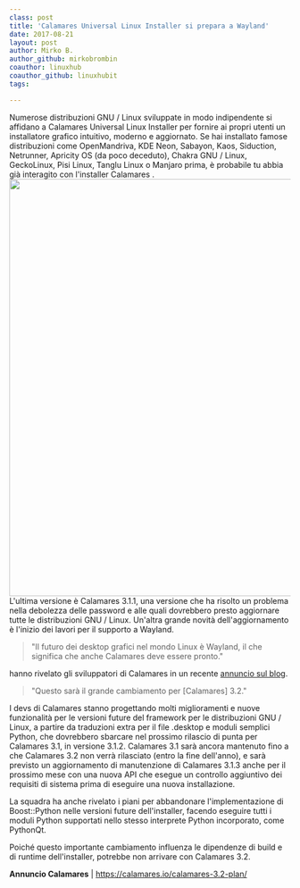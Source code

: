 ```yaml
---
class: post
title: 'Calamares Universal Linux Installer si prepara a Wayland'
date: 2017-08-21
layout: post
author: Mirko B.
author_github: mirkobrombin
coauthor: linuxhub
coauthor_github: linuxhubit
tags:

---
```

<p>Numerose distribuzioni GNU / Linux sviluppate in modo indipendente si affidano a Calamares Universal Linux Installer per fornire ai propri utenti un installatore grafico intuitivo, moderno e aggiornato. Se hai installato famose distribuzioni come OpenMandriva, KDE Neon, Sabayon, Kaos, Siduction, Netrunner, Apricity OS (da poco deceduto), Chakra GNU / Linux, GeckoLinux, Pisi Linux, Tanglu Linux o Manjaro prima, è probabile tu abbia già interagito con l'installer Calamares . <img class=" size-full wp-image-101" alt="" height="747" src="https://linuxhub.it/wordpress/wp-content/uploads/2017/08/calamares-3-0-universal-linux-installer-released-drops-support-for-kpmcore-2-512055-2.jpg" width="1186" /> L'ultima versione è Calamares 3.1.1, una versione che ha risolto un problema nella debolezza delle password e alle quali dovrebbero presto aggiornare tutte le distribuzioni GNU / Linux. Un'altra grande novità dell'aggiornamento è l'inizio dei lavori per il supporto a Wayland.</p><blockquote>"Il futuro dei desktop grafici nel mondo Linux è Wayland, il che significa che anche Calamares deve essere pronto."</blockquote><p>hanno rivelato gli sviluppatori di Calamares in un recente <a href="https://calamares.io/calamares-3.2-plan/">annuncio sul blog</a>.</p><blockquote>"Questo sarà il grande cambiamento per [Calamares] 3.2."</blockquote><p>I devs di Calamares stanno progettando molti miglioramenti e nuove funzionalità per le versioni future del framework per le distribuzioni GNU / Linux, a partire da traduzioni extra per il file .desktop e moduli semplici Python, che dovrebbero sbarcare nel prossimo rilascio di punta per Calamares 3.1, in versione 3.1.2. Calamares 3.1 sarà ancora mantenuto fino a che Calamares 3.2 non verrà rilasciato (entro la fine dell'anno), e sarà previsto un aggiornamento di manutenzione di Calamares 3.1.3 anche per il prossimo mese con una nuova API che esegue un controllo aggiuntivo dei requisiti di sistema prima di eseguire una nuova installazione.</p><p>La squadra ha anche rivelato i piani per abbandonare l'implementazione di Boost::Python nelle versioni future dell'installer, facendo eseguire tutti i moduli Python supportati nello stesso interprete Python incorporato, come PythonQt.</p><p>Poiché questo importante cambiamento influenza le dipendenze di build e di runtime dell'installer, potrebbe non arrivare con Calamares 3.2.</p><p><strong>Annuncio Calamares</strong> |&nbsp;<a href="https://calamares.io/calamares-3.2-plan/">https://calamares.io/calamares-3.2-plan/</a></p>